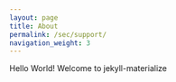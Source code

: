```yaml
---
layout: page
title: About
permalink: /sec/support/
navigation_weight: 3
---
```


Hello World!
Welcome to jekyll-materialize
